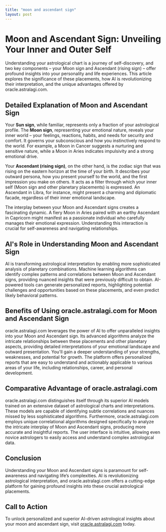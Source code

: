 ```yaml
---
title: "moon and ascendant sign"
layout: post
---
```


# Moon and Ascendant Sign: Unveiling Your Inner and Outer Self

Understanding your astrological chart is a journey of self-discovery, and two key components – your Moon sign and Ascendant (rising sign) – offer profound insights into your personality and life experiences.  This article explores the significance of these placements, how AI is revolutionizing their interpretation, and the unique advantages offered by oracle.astralagi.com.

## Detailed Explanation of Moon and Ascendant Sign

Your **Sun sign**, while familiar, represents only a fraction of your astrological profile. The **Moon sign**, representing your emotional nature, reveals your inner world – your feelings, reactions, habits, and needs for security and comfort.  It governs your subconscious and how you instinctively respond to the world.  For example, a Moon in Cancer suggests a nurturing and sensitive nature, while a Moon in Aries indicates impulsivity and a strong emotional drive.

Your **Ascendant (rising sign)**, on the other hand, is the zodiac sign that was rising on the eastern horizon at the time of your birth. It describes your outward persona, how you present yourself to the world, and the first impression you make on others.  It acts as a filter through which your inner self (Moon sign and other planetary placements) is expressed.  An Ascendant in Libra, for instance, might present a charming and diplomatic facade, regardless of their inner emotional landscape.

The interplay between your Moon and Ascendant signs creates a fascinating dynamic.  A fiery Moon in Aries paired with an earthy Ascendant in Capricorn might manifest as a passionate individual who carefully manages their emotional expression.  Understanding this interaction is crucial for self-awareness and navigating relationships.

## AI's Role in Understanding Moon and Ascendant Sign

AI is transforming astrological interpretation by enabling more sophisticated analysis of planetary combinations. Machine learning algorithms can identify complex patterns and correlations between Moon and Ascendant signs, providing nuanced insights that were previously difficult to obtain. AI-powered tools can generate personalized reports, highlighting potential challenges and opportunities based on these placements, and even predict likely behavioral patterns.

## Benefits of Using oracle.astralagi.com for Moon and Ascendant Sign

oracle.astralagi.com leverages the power of AI to offer unparalleled insights into your Moon and Ascendant sign.  Its advanced algorithms analyze the intricate relationships between these placements and other planetary aspects, providing detailed interpretations of your emotional landscape and outward presentation.  You'll gain a deeper understanding of your strengths, weaknesses, and potential for growth.  The platform offers personalized reports that are easy to understand and actionably applicable to various areas of your life, including relationships, career, and personal development.

## Comparative Advantage of oracle.astralagi.com

oracle.astralagi.com distinguishes itself through its superior AI models trained on an extensive dataset of astrological charts and interpretations.  These models are capable of identifying subtle correlations and nuances missed by less sophisticated algorithms.  Furthermore, oracle.astralagi.com employs unique correlational algorithms designed specifically to analyze the intricate interplay of Moon and Ascendant signs, producing more accurate and insightful reports. The user interface is intuitive, allowing even novice astrologers to easily access and understand complex astrological data.

## Conclusion

Understanding your Moon and Ascendant signs is paramount for self-awareness and navigating life’s complexities.  AI is revolutionizing astrological interpretation, and oracle.astralagi.com offers a cutting-edge platform for gaining profound insights into these crucial astrological placements.

## Call to Action

To unlock personalized and superior AI-driven astrological insights about your moon and ascendant sign, visit [oracle.astralagi.com](https://oracle.astralagi.com) today.